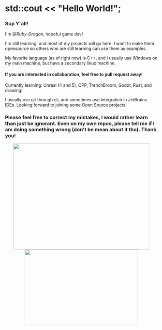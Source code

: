 # std::cout << "Hello World!";

### Sup Y'all!

I'm *@Ruby-Dragon*, hopeful game dev!

I'm still learning, and most of my projects will go here. I want to make them opensource so others who are still learning can use them as examples.

My favorite language (as of right now) is C++, and I usually use Windows on my main machine, but have a secondary linux machine.

#### If you are interested in collaboration, feel free to pull request away!

Currently learning: Unreal (4 and 5), CPP, TrenchBroom, Godot, Rust, and drawing!

I usually use git through cli, and sometimes use integration in JetBrains IDEs. Looking forward to joining some Open Source projects!

### Please feel free to correct my mistakes, I would rather learn than just be ignorant. Even on my own repos, please tell me if I am doing something wrong (don't be mean about it tho). Thank you!

<p align="center">
<img height=350 width=450 src="https://github-readme-stats.vercel.app/api?username=Ruby-Dragon&show_icons=true&theme=github_dark"></img>
<img height=250 width=375 src="https://github-readme-stats.vercel.app/api/top-langs/?username=Ruby-Dragon&langs_count=9&layout=compact&theme=github_dark"></img>
</p>
